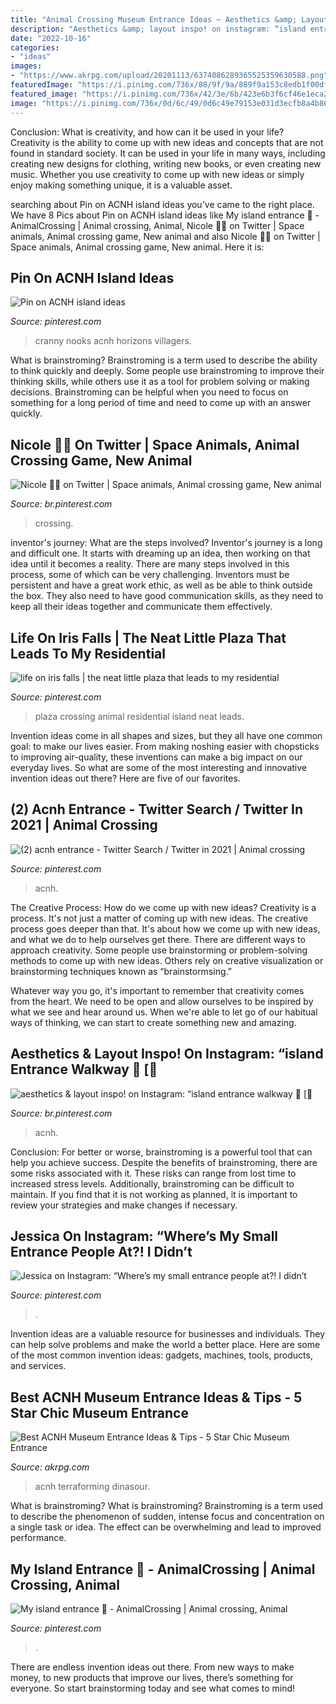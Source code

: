 ```yaml
---
title: "Animal Crossing Museum Entrance Ideas ~ Aesthetics &amp; Layout Inspo! On Instagram: “island Entrance Walkway 💫 [🌻"
description: "Aesthetics &amp; layout inspo! on instagram: “island entrance walkway 💫 [🌻"
date: "2022-10-16"
categories:
- "ideas"
images:
- "https://www.akrpg.com/upload/20201113/6374086289365525359630588.png"
featuredImage: "https://i.pinimg.com/736x/88/9f/9a/889f9a153c8edb1f00dfc680f1cbb946.jpg"
featured_image: "https://i.pinimg.com/736x/42/3e/6b/423e6b3f6cf46e1eca2896d05b547d49.jpg"
image: "https://i.pinimg.com/736x/0d/6c/49/0d6c49e79153e031d3ecfb8a4b86e302.jpg"
---
```



Conclusion: What is creativity, and how can it be used in your life?
Creativity is the ability to come up with new ideas and concepts that are not found in standard society. It can be used in your life in many ways, including creating new designs for clothing, writing new books, or even creating new music. Whether you use creativity to come up with new ideas or simply enjoy making something unique, it is a valuable asset.

	

		
searching about Pin on ACNH island ideas you've came to the right place. We have 8 Pics about Pin on ACNH island ideas like My island entrance 🌸 - AnimalCrossing | Animal crossing, Animal, Nicole 🌲🌿 on Twitter | Space animals, Animal crossing game, New animal and also Nicole 🌲🌿 on Twitter | Space animals, Animal crossing game, New animal. Here it is:
		
    
## Pin On ACNH Island Ideas

<img loading=lazy src="https://i.pinimg.com/736x/42/3e/6b/423e6b3f6cf46e1eca2896d05b547d49.jpg" onerror="this.onerror=null;this.src='https://tse3.mm.bing.net/th?id=OIP.FHR3eq3HKeLYz9XAXopF_wHaEK&amp;pid=15.1';" alt="Pin on ACNH island ideas">

_Source: pinterest.com_

>cranny nooks acnh horizons villagers. 

	

What is brainstroming?
Brainstroming is a term used to describe the ability to think quickly and deeply. Some people use brainstroming to improve their thinking skills, while others use it as a tool for problem solving or making decisions. Brainstroming can be helpful when you need to focus on something for a long period of time and need to come up with an answer quickly.

    
## Nicole 🌲🌿 On Twitter | Space Animals, Animal Crossing Game, New Animal

<img loading=lazy src="https://i.pinimg.com/736x/88/9f/9a/889f9a153c8edb1f00dfc680f1cbb946.jpg" onerror="this.onerror=null;this.src='https://tse4.mm.bing.net/th?id=OIP.aWb4r57CIYXHXQXO_uYa8AHaFi&amp;pid=15.1';" alt="Nicole 🌲🌿 on Twitter | Space animals, Animal crossing game, New animal">

_Source: br.pinterest.com_

>crossing. 

	

inventor's journey: What are the steps involved?
Inventor's journey is a long and difficult one. It starts with dreaming up an idea, then working on that idea until it becomes a reality. There are many steps involved in this process, some of which can be very challenging. Inventors must be persistent and have a great work ethic, as well as be able to think outside the box. They also need to have good communication skills, as they need to keep all their ideas together and communicate them effectively.

    
## Life On Iris Falls | The Neat Little Plaza That Leads To My Residential

<img loading=lazy src="https://i.pinimg.com/736x/c7/cc/96/c7cc968881722703b0ce1e3805a3df50.jpg" onerror="this.onerror=null;this.src='https://tse3.mm.bing.net/th?id=OIP.AtXsmL8PMzFDPC8AMOuAUwHaEK&amp;pid=15.1';" alt="life on iris falls | the neat little plaza that leads to my residential">

_Source: pinterest.com_

>plaza crossing animal residential island neat leads. 

	

Invention ideas come in all shapes and sizes, but they all have one common goal: to make our lives easier. From making noshing easier with chopsticks to improving air-quality, these inventions can make a big impact on our everyday lives. So what are some of the most interesting and innovative invention ideas out there? Here are five of our favorites.

    
## (2) Acnh Entrance - Twitter Search / Twitter In 2021 | Animal Crossing

<img loading=lazy src="https://i.pinimg.com/736x/0d/6c/49/0d6c49e79153e031d3ecfb8a4b86e302.jpg" onerror="this.onerror=null;this.src='https://tse1.mm.bing.net/th?id=OIP.L7IS0tyG6WUyme_l99kOEgHaEK&amp;pid=15.1';" alt="(2) acnh entrance - Twitter Search / Twitter in 2021 | Animal crossing">

_Source: pinterest.com_

>acnh. 

	

The Creative Process: How do we come up with new ideas?
Creativity is a process. It's not just a matter of coming up with new ideas. The creative process goes deeper than that. It's about how we come up with new ideas, and what we do to help ourselves get there.
There are different ways to approach creativity. Some people use brainstorming or problem-solving methods to come up with new ideas. Others rely on creative visualization or brainstorming techniques known as “brainstormsing.”

Whatever way you go, it's important to remember that creativity comes from the heart. We need to be open and allow ourselves to be inspired by what we see and hear around us. When we're able to let go of our habitual ways of thinking, we can start to create something new and amazing.

    
## Aesthetics &amp; Layout Inspo! On Instagram: “island Entrance Walkway 💫 [🌻

<img loading=lazy src="https://i.pinimg.com/736x/8e/df/4a/8edf4a37235d243e0bc7c48aeffc2c21.jpg" onerror="this.onerror=null;this.src='https://tse1.mm.bing.net/th?id=OIP.X7z9QdPAz-p-p-c3apqTlQHaEA&amp;pid=15.1';" alt="aesthetics &amp; layout inspo! on Instagram: “island entrance walkway 💫 [🌻">

_Source: br.pinterest.com_

>acnh. 

	

Conclusion: For better or worse, brainstroming is a powerful tool that can help you achieve success.
Despite the benefits of brainstroming, there are some risks associated with it. These risks can range from lost time to increased stress levels. Additionally, brainstroming can be difficult to maintain. If you find that it is not working as planned, it is important to review your strategies and make changes if necessary.

    
## Jessica On Instagram: “Where’s My Small Entrance People At?! I Didn’t

<img loading=lazy src="https://i.pinimg.com/736x/52/52/f2/5252f2b268a237a49d96d2a536c066e5.jpg" onerror="this.onerror=null;this.src='https://tse2.mm.bing.net/th?id=OIP.TN44ZXcNjnTwwqCjH2Uh9QHaEK&amp;pid=15.1';" alt="Jessica on Instagram: “Where’s my small entrance people at?! I didn’t">

_Source: pinterest.com_

>. 

	

Invention ideas are a valuable resource for businesses and individuals. They can help solve problems and make the world a better place. Here are some of the most common invention ideas: gadgets, machines, tools, products, and services.

    
## Best ACNH Museum Entrance Ideas &amp; Tips - 5 Star Chic Museum Entrance

<img loading=lazy src="https://www.akrpg.com/upload/20201113/6374086289365525359630588.png" onerror="this.onerror=null;this.src='https://tse3.mm.bing.net/th?id=OIP.47sFojVfTWtd6He3ntvFugHaEU&amp;pid=15.1';" alt="Best ACNH Museum Entrance Ideas &amp; Tips - 5 Star Chic Museum Entrance">

_Source: akrpg.com_

>acnh terraforming dinasour. 

	

What is brainstroming?
What is brainstroming? Brainstroming is a term used to describe the phenomenon of sudden, intense focus and concentration on a single task or idea. The effect can be overwhelming and lead to improved performance.

    
## My Island Entrance 🌸 - AnimalCrossing | Animal Crossing, Animal

<img loading=lazy src="https://i.pinimg.com/736x/58/bf/eb/58bfeb1b0437f86eae8833cd104579c1.jpg" onerror="this.onerror=null;this.src='https://tse2.mm.bing.net/th?id=OIP.ItiBkzQ3W-HYYXEDAMKHKAHaEK&amp;pid=15.1';" alt="My island entrance 🌸 - AnimalCrossing | Animal crossing, Animal">

_Source: pinterest.com_

>. 

	

There are endless invention ideas out there. From new ways to make money, to new products that improve our lives, there’s something for everyone. So start brainstorming today and see what comes to mind!

